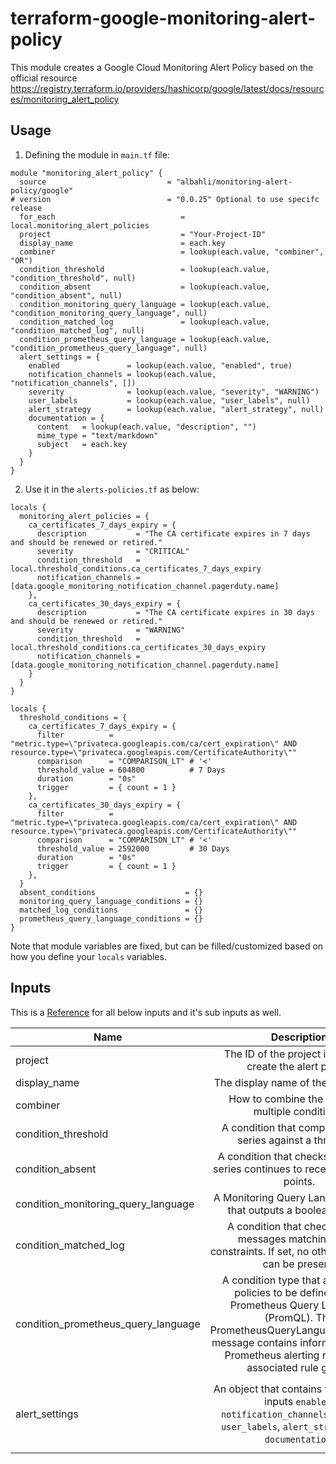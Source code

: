 # terraform-google-monitoring-alert-policy

This module creates a Google Cloud Monitoring Alert Policy based on the official resource https://registry.terraform.io/providers/hashicorp/google/latest/docs/resources/monitoring_alert_policy

## Usage

1. Defining the module in `main.tf` file:
``` hcl
module "monitoring_alert_policy" {
  source                           = "albahli/monitoring-alert-policy/google"
# version                          = "0.0.25" Optional to use specifc release
  for_each                            = local.monitoring_alert_policies
  project                             = "Your-Project-ID"
  display_name                        = each.key
  combiner                            = lookup(each.value, "combiner", "OR")
  condition_threshold                 = lookup(each.value, "condition_threshold", null)
  condition_absent                    = lookup(each.value, "condition_absent", null)
  condition_monitoring_query_language = lookup(each.value, "condition_monitoring_query_language", null)
  condition_matched_log               = lookup(each.value, "condition_matched_log", null)
  condition_prometheus_query_language = lookup(each.value, "condition_prometheus_query_language", null)
  alert_settings = {
    enabled               = lookup(each.value, "enabled", true)
    notification_channels = lookup(each.value, "notification_channels", [])
    severity              = lookup(each.value, "severity", "WARNING")
    user_labels           = lookup(each.value, "user_labels", null)
    alert_strategy        = lookup(each.value, "alert_strategy", null)
    documentation = {
      content   = lookup(each.value, "description", "")
      mime_type = "text/markdown"
      subject   = each.key
    }
  }
}
```

2. Use it in the `alerts-policies.tf` as below:
```hcl
locals {
  monitoring_alert_policies = {
    ca_certificates_7_days_expiry = {
      description           = "The CA certificate expires in 7 days and should be renewed or retired."
      severity              = "CRITICAL"
      condition_threshold   = local.threshold_conditions.ca_certificates_7_days_expiry
      notification_channels = [data.google_monitoring_notification_channel.pagerduty.name]
    },
    ca_certificates_30_days_expiry = {
      description           = "The CA certificate expires in 30 days and should be renewed or retired."
      severity              = "WARNING"
      condition_threshold   = local.threshold_conditions.ca_certificates_30_days_expiry
      notification_channels = [data.google_monitoring_notification_channel.pagerduty.name]
    }
  }
}

locals {
  threshold_conditions = {
    ca_certificates_7_days_expiry = {
      filter          = "metric.type=\"privateca.googleapis.com/ca/cert_expiration\" AND resource.type=\"privateca.googleapis.com/CertificateAuthority\""
      comparison      = "COMPARISON_LT" # '<' 
      threshold_value = 604800          # 7 Days
      duration        = "0s"
      trigger         = { count = 1 }
    },
    ca_certificates_30_days_expiry = {
      filter          = "metric.type=\"privateca.googleapis.com/ca/cert_expiration\" AND resource.type=\"privateca.googleapis.com/CertificateAuthority\""
      comparison      = "COMPARISON_LT" # '<' 
      threshold_value = 2592000         # 30 Days
      duration        = "0s"
      trigger         = { count = 1 }
    },
  }
  absent_conditions                    = {}
  monitoring_query_language_conditions = {}
  matched_log_conditions               = {}
  prometheus_query_language_conditions = {}
}
```

Note that module variables are fixed, but can be filled/customized based on how you define your `locals` variables.
## Inputs
This is a [Reference](https://registry.terraform.io/providers/hashicorp/google/latest/docs/resources/monitoring_alert_policy#argument-reference) for all below inputs and it's sub inputs as well.

| Name                                |	Description                                                                                                                                                                                                                                  | Type         |	Default                                                                                                                        |	Required |
| ------------------------------------|:--------------------------------------------------------------------------------------------------------------------------------------------------------------------------------------------------------------------------------------------:| ------------:| ------------------------------------------------------------------------------------------------------------------------------:| ----------|
| project                             | The ID of the project in which to create the alert policy.                       	                                                                                                                                                           | string       | n/a	                                                                                                                           | yes       |
| display_name	                      | The display name of the alert policy.	                                                                                                                                                                                                       | string       | n/a	                                                                                                                           | yes       |
| combiner	                          | How to combine the results of multiple conditions.                                                                                                                                                                                           | string       | `OR`                                                                                                                           | no        |
| condition_threshold     	          | A condition that compares a time series against a threshold.                                                                                                                                                                                 | object       | `null`                                                                                                                         | no        |                                                                                                    
| condition_absent            	      | A condition that checks that a time series continues to receive new data points.                                                                                                                                                             | object       | `null`                                                                                                                         | no        |                                                                                                                                                 
| condition_monitoring_query_language | A Monitoring Query Language query that outputs a boolean stream.                                                                                                                                                                             | object       | `null`                                                                                                                         | no        |                                                                    
| condition_matched_log           	  | A condition that checks for log messages matching given constraints. If set, no other conditions can be present.                                                                                                                             | object       | `null`                                                                                                                         | no        |
| condition_prometheus_query_language | A condition type that allows alert policies to be defined using Prometheus Query Language (PromQL). The PrometheusQueryLanguageCondition message contains information from a Prometheus alerting rule and its associated rule group.         | object       | `null` 	                                                                                                                       | no        |
| alert_settings       	              | An object that contains those official inputs `enabled`, `notification_channels`, `severity`, `user_labels`, `alert_strategy`, and `documentation`.                                                                                          | object       | `enabled=true`, `notification_channels=[]`, `severity=null`, `user_labels={}`, `alert_strategy=null`, and `documentation=null` | no        |

